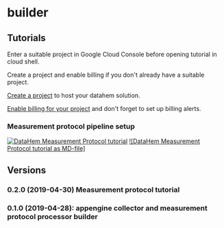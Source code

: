 # builder
## Tutorials
Enter a suitable project in Google Cloud Console before opening tutorial in cloud shell.

Create a project and enable billing if you don't already have a suitable project.

[Create a project](https://cloud.google.com/resource-manager/docs/creating-managing-projects#creating_a_project) to host your datahem solution.

[Enable billing for your project](https://cloud.google.com/billing/docs/how-to/modify-project#enable_billing_for_a_project) and don't forget to set up billing alerts.

### Measurement protocol pipeline setup
[![DataHem Measurement Protocol tutorial](http://gstatic.com/cloudssh/images/open-btn.png)](https://console.cloud.google.com/cloudshell/open?git_repo=https://github.com/datahem/builder&page=editor&tutorial=/tutorials/measurementprotocol.md)
[![DataHem Measurement Protocol tutorial as MD-file]](https://github.com/datahem/builder/blob/master/tutorials/measurementprotocol.md)

## Versions
### 0.2.0 (2019-04-30) Measurement protocol tutorial

### 0.1.0 (2019-04-28): appengine collector and measurement protocol processor builder
